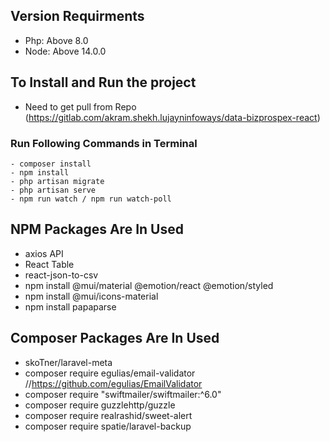 ## Version Requirments
 - Php: Above 8.0
 - Node: Above 14.0.0

## To Install and Run the project
 - Need to get pull from Repo (https://gitlab.com/akram.shekh.lujayninfoways/data-bizprospex-react)

 ### Run Following Commands in Terminal
    - composer install
    - npm install
    - php artisan migrate
    - php artisan serve
    - npm run watch / npm run watch-poll

## NPM Packages Are In Used
 - axios API
 - React Table
 - react-json-to-csv
 - npm install @mui/material @emotion/react @emotion/styled
 - npm install @mui/icons-material
 - npm install papaparse
 
 ## Composer Packages Are In Used
 - skoTner/laravel-meta
 - composer require egulias/email-validator //https://github.com/egulias/EmailValidator
 - composer require "swiftmailer/swiftmailer:^6.0"
 - composer require guzzlehttp/guzzle
 - composer require realrashid/sweet-alert
 - composer require spatie/laravel-backup
